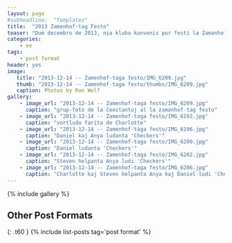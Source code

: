 ```yaml
---
layout: page
#subheadline:  "Templates"
title:  "2013 Zamenhof-tag Festo"
teaser: "Dum decembro de 2013, nia klubo kunvenis por festi la Zamanhof-tag festo.  Kelkaj da ni kunvenis ĉe la hejmo de Filipo kaj Elizabeto kun manĝo, kuko, drinko, kaj kantoj.  La tempo estis ĝuita de ĉiuj."
categories:
    - eo
tags:
    - post format
header: yes
image:
   title: "2013-12-14 -- Zamenhof-taga festo/IMG_6209.jpg"
   thumb: "2013-12-14 -- Zamenhof-taga festo/thumbs/IMG_6209.jpg"
   caption: Photos by Ron Wolf
gallery:
    - image_url: "2013-12-14 -- Zamenhof-taga festo/IMG_6209.jpg"
      caption: "grup-foto de la ĉeestantoj al la zamanhof-tag festo"
    - image_url: "2013-12-14 -- Zamenhof-taga festo/IMG_6192.jpg"
      caption: "vortludo farita de Charlotte"
    - image_url: "2013-12-14 -- Zamenhof-taga festo/IMG_6196.jpg"
      caption: "Daniel kaj Anya ludanta 'Checkers'"
    - image_url: "2013-12-14 -- Zamenhof-taga festo/IMG_6200.jpg"
      caption: "Daniel ludanta 'Checkers'"
    - image_url: "2013-12-14 -- Zamenhof-taga festo/IMG_6202.jpg"
      caption: "Steven helpanta Anya ludi 'Checkers'"
    - image_url: "2013-12-14 -- Zamenhof-taga festo/IMG_6206.jpg"
      caption: "Charlotte kaj Steven helpanta Anya kaj Daniel ludi 'Checkers'"
---
```

<!--more-->
{% include gallery %}


## Other Post Formats
{: .t60 }
{% include list-posts tag='post format' %}
